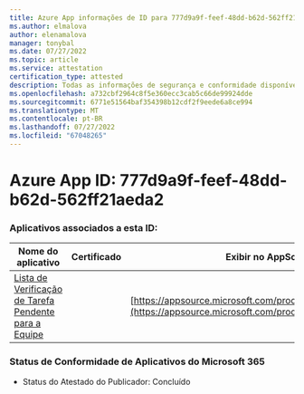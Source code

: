 ```yaml
---
title: Azure App informações de ID para 777d9a9f-feef-48dd-b62d-562ff21aeda2
ms.author: elmalova
author: elenamalova
manager: tonybal
ms.date: 07/27/2022
ms.topic: article
ms.service: attestation
certification_type: attested
description: Todas as informações de segurança e conformidade disponíveis para 777d9a9f-feef-48dd-b62d-562ff21aeda2.
ms.openlocfilehash: a732cbf2964c8f5e360ecc3cab5c66de99924dde
ms.sourcegitcommit: 6771e51564baf354398b12cdf2f9eede6a8ce994
ms.translationtype: MT
ms.contentlocale: pt-BR
ms.lasthandoff: 07/27/2022
ms.locfileid: "67048265"
---
```

# <a name="azure-app-id-777d9a9f-feef-48dd-b62d-562ff21aeda2"></a>Azure App ID: 777d9a9f-feef-48dd-b62d-562ff21aeda2


### <a name="apps-associated-with-this-id"></a>Aplicativos associados a esta ID:
| **Nome do aplicativo** | **Certificado** | **Exibir no AppSource** |
|--------------|---------------|-----------------------|
| [Lista de Verificação de Tarefa Pendente para a Equipe](../forward/WA200004362.md) |  | [https://appsource.microsoft.com/product/office/WA200004362](https://appsource.microsoft.com/product/office/WA200004362) |

### <a name="microsoft-365-app-compliance-status"></a>Status de Conformidade de Aplicativos do Microsoft 365
- Status do Atestado do Publicador: Concluído
